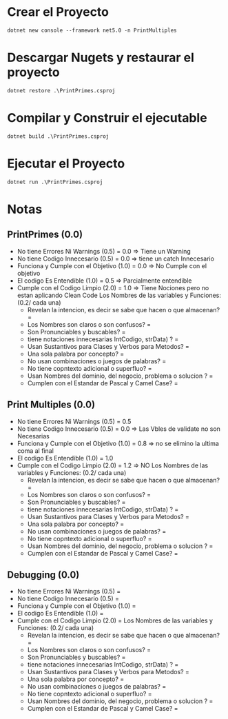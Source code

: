 # Crear el Proyecto

```
dotnet new console --framework net5.0 -n PrintMultiples
```
# Descargar Nugets y restaurar el proyecto

```
dotnet restore .\PrintPrimes.csproj
```

# Compilar y Construir el ejecutable

```
dotnet build .\PrintPrimes.csproj
```

# Ejecutar el Proyecto

```
dotnet run .\PrintPrimes.csproj
```
# Notas
## PrintPrimes (0.0)
- No tiene Errores Ni Warnings (0.5)      = 0.0 => Tiene un Warning
- No tiene Codigo Innecesario  (0.5)      = 0.0 => tiene un catch Innecesario
- Funciona y Cumple con el Objetivo (1.0) = 0.0 => No Cumple con el objetivo
- El codigo Es Entendible (1.0)           = 0.5 => Parcialmente entendible
- Cumple con el Codigo Limpio (2.0)       = 1.0 => Tiene Nociones pero no estan aplicando Clean Code
  Los Nombres de las variables y Funciones: (0.2/ cada una)
  - Revelan la intencion, es decir se sabe que hacen o que almacenan? = 
  - Los Nombres son claros o son confusos?                            = 
  - Son Pronunciables y buscables?                                    = 
  - tiene notaciones innecesarias IntCodigo, strData) ?               = 
  - Usan Sustantivos para Clases y Verbos para Metodos?               = 
  - Una sola palabra por concepto?                                    = 
  - No usan combinaciones o juegos de palabras?                       = 
  - No tiene copntexto adicional o superfluo?                         = 
  - Usan Nombres del dominio, del negocio, problema o solucion ?      = 
  - Cumplen con el Estandar de Pascal y Camel Case?                   = 

## Print Multiples (0.0)
- No tiene Errores Ni Warnings (0.5)      = 0.5
- No tiene Codigo Innecesario  (0.5)      = 0.0 => Las Vbles de validate no son Necesarias
- Funciona y Cumple con el Objetivo (1.0) = 0.8 => no se elimino la ultima coma al final
- El codigo Es Entendible (1.0)           = 1.0
- Cumple con el Codigo Limpio (2.0)       = 1.2 => NO 
  Los Nombres de las variables y Funciones: (0.2/ cada una)
  - Revelan la intencion, es decir se sabe que hacen o que almacenan? = 
  - Los Nombres son claros o son confusos?                            = 
  - Son Pronunciables y buscables?                                    = 
  - tiene notaciones innecesarias IntCodigo, strData) ?               = 
  - Usan Sustantivos para Clases y Verbos para Metodos?               = 
  - Una sola palabra por concepto?                                    = 
  - No usan combinaciones o juegos de palabras?                       = 
  - No tiene copntexto adicional o superfluo?                         = 
  - Usan Nombres del dominio, del negocio, problema o solucion ?      = 
  - Cumplen con el Estandar de Pascal y Camel Case?                   = 

## Debugging (0.0)
- No tiene Errores Ni Warnings (0.5)      = 
- No tiene Codigo Innecesario  (0.5)      = 
- Funciona y Cumple con el Objetivo (1.0) = 
- El codigo Es Entendible (1.0)           = 
- Cumple con el Codigo Limpio (2.0)       = 
  Los Nombres de las variables y Funciones: (0.2/ cada una)
  - Revelan la intencion, es decir se sabe que hacen o que almacenan? = 
  - Los Nombres son claros o son confusos?                            = 
  - Son Pronunciables y buscables?                                    = 
  - tiene notaciones innecesarias IntCodigo, strData) ?               = 
  - Usan Sustantivos para Clases y Verbos para Metodos?               = 
  - Una sola palabra por concepto?                                    = 
  - No usan combinaciones o juegos de palabras?                       = 
  - No tiene copntexto adicional o superfluo?                         = 
  - Usan Nombres del dominio, del negocio, problema o solucion ?      = 
  - Cumplen con el Estandar de Pascal y Camel Case?                   = 
